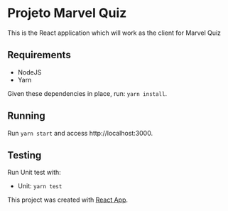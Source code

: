 # Projeto Marvel Quiz

This is the React application which will work as the client for Marvel Quiz

## Requirements

* NodeJS
* Yarn

Given these dependencies in place, run: `yarn install`.

## Running

Run `yarn start` and access http://localhost:3000.

## Testing

Run Unit test with:
* Unit: `yarn test`


This project was created with [React App](https://github.com/facebook/create-react-app).
